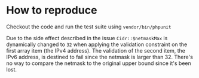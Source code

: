 # How to reproduce

Checkout the code and run the test suite using `vendor/bin/phpunit`

Due to the side effect described in the issue `Cidr::$netmaskMax` is dynamically changed to `32` when applying the validation constraint on the first array item (the IPv4 address).
The validation of the second item, the IPv6 address, is destined to fail since the netmask is larger than 32. There's no way to compare the netmask to the original upper bound since it's been lost.
